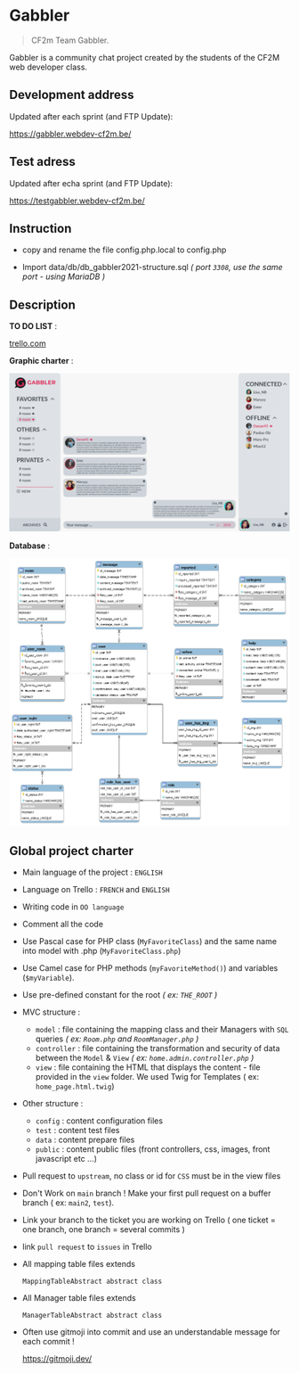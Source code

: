 # Gabbler
> CF2m Team Gabbler.

Gabbler is a community chat project created by the students of the CF2M web developer class.

## Development address
Updated after each sprint (and FTP Update):

https://gabbler.webdev-cf2m.be/

## Test adress
Updated after echa sprint (and FTP Update):

https://testgabbler.webdev-cf2m.be/

## Instruction 

- copy and rename the file config.php.local to config.php

- Import data/db/db_gabbler2021-structure.sql *( port `3308`, use the same port - using MariaDB )*

## Description

__TO DO LIST__ :

[trello.com](https://trello.com/b/NhaVQegb/gabbler-2021)

__Graphic charter__ :

![Alt text](data/charte/Maquette%20XD/white%20mode/Rooms.png)

__Database__ :

![Alt text](data/db/db_gabbler.png)

## Global project charter

- Main language of the project : `ENGLISH`

- Language on Trello : `FRENCH` and `ENGLISH`

- Writing code in `OO language`

- Comment all the code

- Use Pascal case for PHP class (`MyFavoriteClass`) and the same name into model with .php (`MyFavoriteClass.php`)
  
- Use Camel case for PHP methods (`myFavoriteMethod()`) and variables (`$myVariable`). 

- Use pre-defined constant for the root  *( ex: `THE_ROOT` )*

- MVC structure :
    - `model` : file containing the mapping class and their Managers with `SQL` queries *( ex: `Room.php` and `RoomManager.php` )*
    - `controller` : file containing the transformation and security of data between the `Model` & `View` *( ex: `home.admin.controller.php` )*
    - `view` : file containing the HTML that displays the content - file provided in the `view` folder. We used Twig for Templates ( ex: `home_page.html.twig`)
  
- Other structure :
  - `config` : content configuration files
  - `test` : content test files
  - `data` : content prepare files
  - `public` : content public files (front controllers, css, images, front javascript etc ...)

- Pull request to `upstream`, no class or id for `CSS` must be in the view files

- Don't Work on `main` branch ! Make your first pull request on a buffer branch ( ex: `main2`, `test`).

- Link your branch to the ticket you are working on Trello ( one ticket = one branch, one branch = several commits )

- link `pull request` to `issues` in Trello

- All mapping table files extends
  
      MappingTableAbstract abstract class
  
- All Manager table files extends

      ManagerTableAbstract abstract class

- Often use gitmoji into commit and use an understandable message for each commit !

  https://gitmoji.dev/

